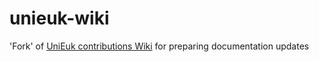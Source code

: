 # unieuk-wiki
'Fork' of [UniEuk contributions Wiki](https://github.com/UniEuk/contributions) for preparing documentation updates
